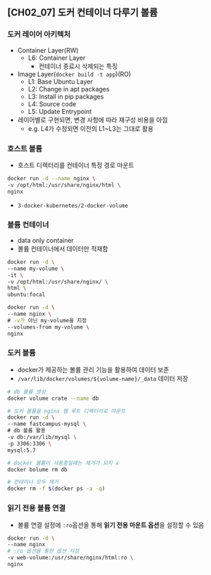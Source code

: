 ## [CH02_07] 도커 컨테이너 다루기 볼륨

### 도커 레이어 아키텍처
- Container Layer(RW)
  - L6: Container Layer
    - 컨테이너 종료시 삭제되는 특징
- Image Layer(`docker build -t app`)(RO)
  - L1: Base Ubuntu Layer
  - L2: Change in apt packages
  - L3: Install in pip packages
  - L4: Source code
  - L5: Update Entrypoint
- 레이어별로 구현되면, 변경 사항에 따라 재구성 비용을 아낌
  - e.g. L4가 수정되면 이전의 L1~L3는 그대로 활용

### 호스트 볼륨
- 호스트 디렉터리를 컨테이너 특정 경로 마운트
```bash
docker run -d --name nginx \
-v /opt/html:/usr/share/nginx/html \
nginx
```
- `3-docker-kubernetes/2-docker-volume`

### 볼륨 컨테이너
- data only container
- 볼륨 컨테이너에서 데이터만 적재함
```bash
docker run -d \
--name my-volume \
-it \
-v /opt/html:/usr/share/nginx/ \
html \
ubuntu:focal

docker run -d \
--name nginx \
# -v가 아닌 my-volume을 지정
--volumes-from my-volume \
nginx
```

### 도커 볼륨
- docker가 제공하는 볼륨 관리 기능을 활용하여 데이터 보존
- `/var/lib/docker/volumes/${volume-name}/_data` 데이터 저장
```bash
# db 볼륨 생성
docker volume crate --name db

# 도커 볼륨을 nginx 웹 루트 디렉터리로 마운트
docker run -d \
--name fastcampus-mysql \
# db 볼륨 활용
-v db:/var/lib/mysql \
-p 3306:3306 \
mysql:5.7 
```
```bash
# docker 볼륨이 사용중일때는 제거가 되지 x
docker bolume rm db

# 컨테이너 모두 제거
docker rm -f $(docker ps -a -q)
```

### 읽기 전용 볼륨 연결
- 볼륨 연결 설정에 `:ro`옵션을 통해 **읽기 전용 마운트 옵션**을 설정할 수 있음
```bash
docker run -d \
--name nginx
# :ro 옵션을 통한 옵션 지정
-v web-volume:/usr/share/nginx/html:ro \
nginx
```